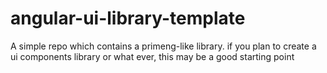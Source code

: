 # angular-ui-library-template
A simple repo which contains  a primeng-like library.  if you plan to create a ui components library or what ever, this may be a good starting point
